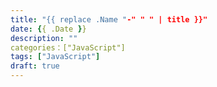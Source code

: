 ```yaml
---
title: "{{ replace .Name "-" " " | title }}"
date: {{ .Date }}
description: ""
categories：["JavaScript"]
tags: ["JavaScript"]
draft: true
---
```


